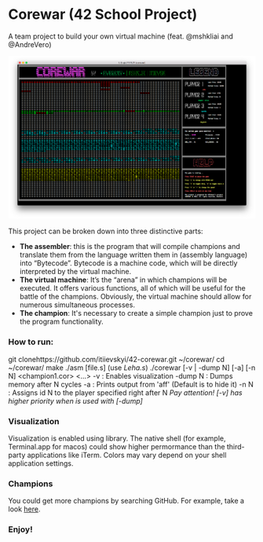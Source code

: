 # Corewar (42 School Project)
A team project to build your own virtual machine (feat. @mshkliai and @AndreVero)

![Corewar](/images/1.png)

This project can be broken down into three distinctive parts:
* **The assembler**: this is the program that will compile champions and translate them from the language written them in (assembly language) into “Bytecode”. Bytecode is a machine code, which will be directly interpreted by the virtual
machine.
* **The virtual machine**: It’s the “arena” in which champions will be executed. It offers various functions, all of which will be useful for the battle of the champions.
Obviously, the virtual machine should allow for numerous simultaneous processes.
* **The champion**: It's necessary to create a simple champion just to prove the program functionality.

### How to run:
git clonehttps://github.com/itiievskyi/42-corewar.git ~/corewar/
cd ~/corewar/
make
./asm [file.s] (use *Leha.s*)
./corewar [-v | -dump N] [-a] [-n N] <champion1.cor> <...>
       -v	: Enables visualization
       -dump N	: Dumps memory after N cycles
       -a	: Prints output from 'aff' (Default is to hide it)
       -n N	: Assigns id N to the player specified right after N
*Pay attention! [-v] has higher priority when is used with [-dump]*

### Visualization
Visualization is enabled using <ncurses> library. The native shell (for example, Terminal.app for macos) could show higher permormance than the third-party applications like iTerm. Colors may vary depend on your shell application settings.

### Champions
You could get more champions by searching GitHub. For example, take a look [here](https://github.com/lodow/corewar/tree/master/champ).

### Enjoy!
